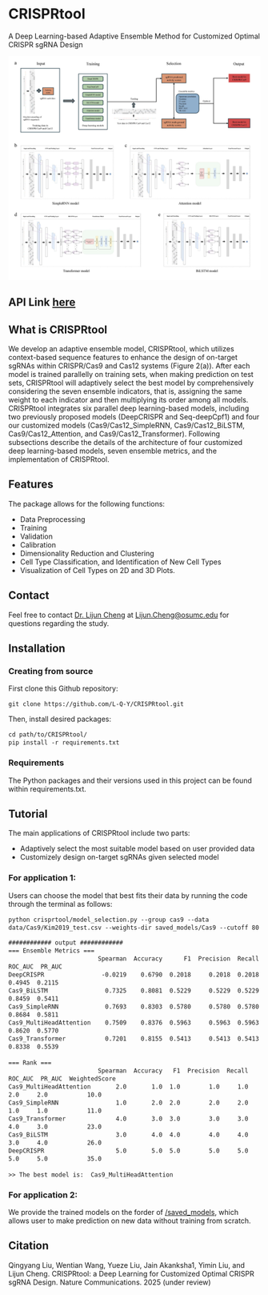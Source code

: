 # CRISPRtool
A Deep Learning-based Adaptive Ensemble Method for Customized Optimal CRISPR sgRNA Design

![Framework](./Figures/ensemble_model.jpg)


## API Link [here](https://github.com/L-Q-Y/CRISPRtool/code)

## What is CRISPRtool
We develop an adaptive ensemble model, CRISPRtool, which utilizes context-based sequence features to enhance the design of on-target sgRNAs within CRISPR/Cas9 and Cas12 systems (Figure 2(a)). After each model is trained parallelly on training sets, when making prediction on test sets, CRISPRtool will adaptively select the best model by comprehensively considering the seven ensemble indicators, that is, assigning the same weight to each indicator and then multiplying its order among all models. CRISPRtool integrates six parallel deep learning-based models, including two previously proposed models (DeepCRISPR and Seq-deepCpf1) and four our customized models (Cas9/Cas12_SimpleRNN, Cas9/Cas12_BiLSTM, Cas9/Cas12_Attention, and Cas9/Cas12_Transformer). Following subsections describe the details of the architecture of four customized deep learning-based models, seven ensemble metrics, and the implementation of CRISPRtool.

## Features



The package allows for the following functions:

* Data Preprocessing
* Training
* Validation
* Calibration
* Dimensionality Reduction and Clustering
* Cell Type Classification, and Identification of New Cell Types
* Visualization of Cell Types on 2D and 3D Plots. 



## Contact

Feel free to contact [Dr. Lijun Cheng](https://medicine.osu.edu/find-faculty/non-clinical/biomedical-informatics/lijun-cheng) at Lijun.Cheng@osumc.edu for questions regarding the study. 



## Installation

### Creating from source

First clone this Github repository:
```
git clone https://github.com/L-Q-Y/CRISPRtool.git
```

Then, install desired packages:
```
cd path/to/CRISPRtool/
pip install -r requirements.txt
```



### Requirements

The Python packages and their versions used in this project can be found within requirements.txt.


## Tutorial
The main applications of CRISPRtool include two parts:

* Adaptively select the most suitable model based on user provided data
* Customizely design on-target sgRNAs given selected model

### For application 1:
Users can choose the model that best fits their data by running the code through the terminal as follows:
```
python crisprtool/model_selection.py --group cas9 --data data/Cas9/Kim2019_test.csv --weights-dir saved_models/Cas9 --cutoff 80
```

```
############ output ############
=== Ensemble Metrics ===
                         Spearman  Accuracy      F1  Precision  Recall  ROC_AUC  PR_AUC
DeepCRISPR                -0.0219    0.6790  0.2018     0.2018  0.2018   0.4945  0.2115
Cas9_BiLSTM                0.7325    0.8081  0.5229     0.5229  0.5229   0.8459  0.5411
Cas9_SimpleRNN             0.7693    0.8303  0.5780     0.5780  0.5780   0.8684  0.5811
Cas9_MultiHeadAttention    0.7509    0.8376  0.5963     0.5963  0.5963   0.8620  0.5770
Cas9_Transformer           0.7201    0.8155  0.5413     0.5413  0.5413   0.8338  0.5539 

=== Rank ===
                         Spearman  Accuracy   F1  Precision  Recall  ROC_AUC  PR_AUC  WeightedScore
Cas9_MultiHeadAttention       2.0       1.0  1.0        1.0     1.0      2.0     2.0           10.0
Cas9_SimpleRNN                1.0       2.0  2.0        2.0     2.0      1.0     1.0           11.0
Cas9_Transformer              4.0       3.0  3.0        3.0     3.0      4.0     3.0           23.0
Cas9_BiLSTM                   3.0       4.0  4.0        4.0     4.0      3.0     4.0           26.0
DeepCRISPR                    5.0       5.0  5.0        5.0     5.0      5.0     5.0           35.0 

>> The best model is:  Cas9_MultiHeadAttention
```

### For application 2:



We provide the trained models on the forder of [/saved_models](https://github.com/L-Q-Y/CRISPRtool/saved_models), which allows user to make prediction on new data without training from scratch.


## Citation
Qingyang Liu, Wentian Wang, Yueze Liu, Jain Akanksha1, Yimin Liu, and Lijun Cheng. CRISPRtool: a Deep Learning for Customized Optimal CRISPR sgRNA Design. Nature Communications. 2025 (under review)











